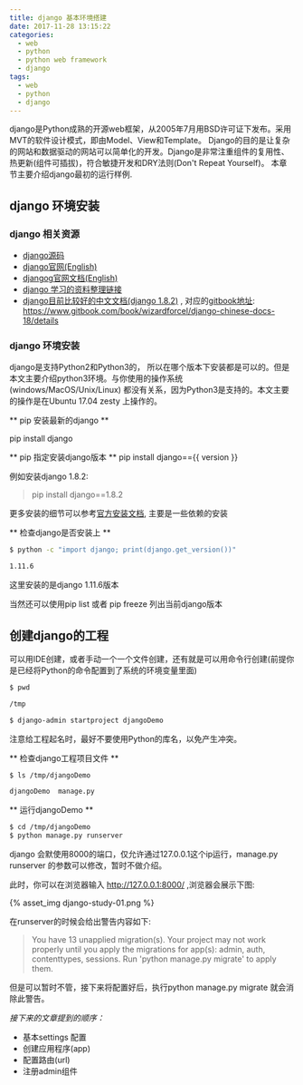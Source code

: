 ```yaml
---
title: django 基本环境搭建
date: 2017-11-28 13:15:22
categories:
  - web
  - python
  - python web framework
  - django
tags:
  - web
  - python
  - django
---
```


  django是Python成熟的开源web框架，从2005年7月用BSD许可证下发布。采用MVT的软件设计模式，即由Model、View和Template。
  Django的目的是让复杂的网站和数据驱动的网站可以简单化的开发。Django是非常注重组件的复用性、热更新(组件可插拔)，符合敏捷开发和DRY法则(Don't Repeat Yourself)。
  本章节主要介绍django最初的运行样例.

<!-- more -->

## django 环境安装

### django 相关资源

- [django源码](https://github.com/django/django)
- [django官网(English)](https://www.djangoproject.com)
- [djangog官网文档(English)](https://docs.djangoproject.com)
- [django 学习的资料整理链接](https://github.com/zaxlct/python-django-learning)
- [django目前比较好的中文文档(django 1.8.2)](http://usyiyi.cn/translate/django_182/index.html) , 对应的[gitbook地址](https://www.gitbook.com/book/wizardforcel/django-chinese-docs-18/details): https://www.gitbook.com/book/wizardforcel/django-chinese-docs-18/details

### django 环境安装

django是支持Python2和Python3的， 所以在哪个版本下安装都是可以的。但是本文主要介绍python3环境。与你使用的操作系统 (windows/MacOS/Unix/Linux) 都没有关系，因为Python3是支持的。本文主要的操作是在Ubuntu 17.04 zesty 上操作的。

** pip 安装最新的django **

pip install django

** pip 指定安装django版本 **
pip install django=={{ version }}

例如安装django 1.8.2:
> pip install django==1.8.2

更多安装的细节可以参考[官方安装文档](https://github.com/django/django/blob/master/docs/intro/install.txt), 主要是一些依赖的安装

** 检查django是否安装上 **

``` bash
$ python -c "import django; print(django.get_version())"

1.11.6
```

这里安装的是django 1.11.6版本

当然还可以使用pip list 或者 pip freeze 列出当前django版本


## 创建django的工程

可以用IDE创建，或者手动一个一个文件创建，还有就是可以用命令行创建(前提你是已经将Python的命令配置到了系统的环境变量里面)

```bash
$ pwd

/tmp

$ django-admin startproject djangoDemo

```
注意给工程起名时，最好不要使用Python的库名，以免产生冲突。

** 检查django工程项目文件 **

```bash
$ ls /tmp/djangoDemo

djangoDemo  manage.py

```

** 运行djangoDemo **

```bash
$ cd /tmp/djangoDemo
$ python manage.py runserver
```

django 会默使用8000的端口，仅允许通过127.0.0.1这个ip运行，manage.py runserver 的参数可以修改，暂时不做介绍。

此时，你可以在浏览器输入 http://127.0.0.1:8000/ ,浏览器会展示下图:

{% asset_img django-study-01.png %}

在runserver的时候会给出警告内容如下:

> You have 13 unapplied migration(s). Your project may not work properly until you apply the migrations for app(s): admin, auth, contenttypes, sessions.
Run 'python manage.py migrate' to apply them.

但是可以暂时不管，接下来将配置好后，执行python manage.py migrate 就会消除此警告。


*接下来的文章提到的顺序：*

- 基本settings 配置
- 创建应用程序(app)
- 配置路由(url)
- 注册admin组件

